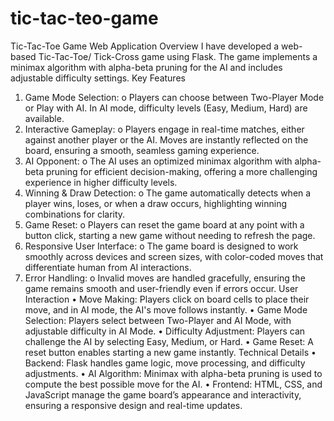 ﻿# tic-tac-teo-game
Tic-Tac-Toe Game Web Application
Overview
I have developed a web-based Tic-Tac-Toe/ Tick-Cross game using Flask. The game implements a minimax algorithm with alpha-beta pruning for the AI and includes adjustable difficulty settings.
Key Features
1.	Game Mode Selection:
o	Players can choose between Two-Player Mode or Play with AI. In AI mode, difficulty levels (Easy, Medium, Hard) are available.
2.	Interactive Gameplay:
o	Players engage in real-time matches, either against another player or the AI. Moves are instantly reflected on the board, ensuring a smooth, seamless gaming experience.
3.	AI Opponent:
o	The AI uses an optimized minimax algorithm with alpha-beta pruning for efficient decision-making, offering a more challenging experience in higher difficulty levels.
4.	Winning & Draw Detection:
o	The game automatically detects when a player wins, loses, or when a draw occurs, highlighting winning combinations for clarity.
5.	Game Reset:
o	Players can reset the game board at any point with a button click, starting a new game without needing to refresh the page.
6.	Responsive User Interface:
o	The game board is designed to work smoothly across devices and screen sizes, with color-coded moves that differentiate human from AI interactions.
7.	Error Handling:
o	Invalid moves are handled gracefully, ensuring the game remains smooth and user-friendly even if errors occur.
User Interaction
•	Move Making: Players click on board cells to place their move, and in AI mode, the AI's move follows instantly.
•	Game Mode Selection: Players select between Two-Player and AI Mode, with adjustable difficulty in AI Mode.
•	Difficulty Adjustment: Players can challenge the AI by selecting Easy, Medium, or Hard.
•	Game Reset: A reset button enables starting a new game instantly.
Technical Details
•	Backend: Flask handles game logic, move processing, and difficulty adjustments.
•	AI Algorithm: Minimax with alpha-beta pruning is used to compute the best possible move for the AI.
•	Frontend: HTML, CSS, and JavaScript manage the game board’s appearance and interactivity, ensuring a responsive design and real-time updates.
